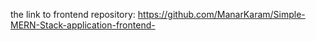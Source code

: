 the link to frontend repository: 
https://github.com/ManarKaram/Simple-MERN-Stack-application-frontend-


